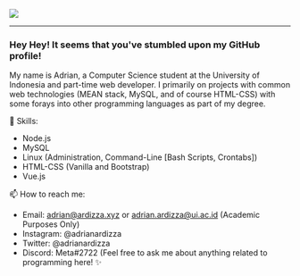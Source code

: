 ![](https://i.imgur.com/CSFN0zM.jpg)
_________________
### Hey Hey! It seems that you've stumbled upon my GitHub profile!
My name is Adrian, a Computer Science student at the University of Indonesia and part-time web developer. I primarily on projects with common web technologies (MEAN stack, MySQL, and of course HTML-CSS) with some forays into other programming languages as part of my degree.

💬 Skills:
  - Node.js
  - MySQL
  - Linux (Administration, Command-Line [Bash Scripts, Crontabs])
  - HTML-CSS (Vanilla and Bootstrap)
  - Vue.js
  
📫 How to reach me:
  - Email: adrian@ardizza.xyz or adrian.ardizza@ui.ac.id (Academic Purposes Only)
  - Instagram: @adrianardizza
  - Twitter: @adrianardizza
  - Discord: Meta#2722 (Feel free to ask me about anything related to programming here! ✨
  

<!--
**Meta1807/Meta1807** is a ✨ _special_ ✨ repository because its `README.md` (this file) appears on your GitHub profile.
Here are some ideas to get you started:

- 🔭 I’m currently working on ...
- 🌱 I’m currently learning ...
- 👯 I’m looking to collaborate on ...
- 🤔 I’m looking for help with ...
- 💬 Ask me about ...

- 😄 Pronouns: ...
- ⚡ Fun fact: ...
-->
